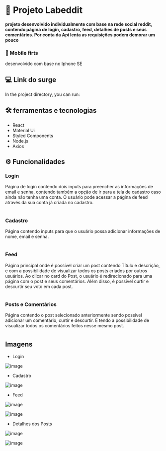 
   # 🤖 Projeto Labeddit 

<h4>projeto desenvolvido individualmente com base na rede social reddit, contendo página de login, cadastro, feed, detalhes de posts e seus comentários. Por conta da Api lenta as requisições podem demorar um pouco </h4>


### 📱 Mobile firts 

desenvolvido com base no Iphone SE


## 💻 Link do surge

In the project directory, you can run:

## 🛠 ferramentas e tecnologias

* React
* Material Ui
* Styled Components
* Node.js
* Axios

## ⚙️ Funcionalidades

### Login 

Página de login contendo dois inputs para preencher as informações de email e senha, contendo também a opção de ir para a tela de cadastro caso ainda não tenha uma conta. O usuário pode acessar a página de feed através da sua conta já criada no cadastro.
#

### Cadastro

Página contendo inputs para que o usuário possa adicionar informações de nome, email e senha.

#

### Feed

Página principal onde é possível criar um post contendo Título e descrição, e com a possibilidade de visualizar todos os posts criados por outros usuários. Ao clicar no card do Post, o usuário é redirecionado para uma página com o post e seus comentários. Além disso, é possível curtir e descurtir seu voto em cada post.
#

### Posts e Comentários

Página contendo o post selecionado anteriormente sendo possível adicionar um comentário, curtir e descurtir. E tendo a possibilidade de visualizar todos os comentários  feitos nesse mesmo post.
#


## Imagens

- Login

![image](https://user-images.githubusercontent.com/98767110/174119389-4622d2a7-c32f-4f42-961d-04a383fd8e8e.png)

- Cadastro

![image](https://user-images.githubusercontent.com/98767110/174119698-56f98d58-bc0b-415f-b251-8f6755f571e5.png)

- Feed

![image](https://user-images.githubusercontent.com/98767110/174120655-0d8f8096-3aa0-4793-9b72-a301e905aef2.png)

![image](https://user-images.githubusercontent.com/98767110/174120883-06dfa5e2-7455-4edb-8778-859c51b6ef61.png)

- Detalhes dos Posts

![image](https://user-images.githubusercontent.com/98767110/174121547-0dc66a61-503d-4133-a79d-771ec8b4fac9.png)

![image](https://user-images.githubusercontent.com/98767110/174122042-09ee9557-96d9-4299-8f75-66a42d8c7230.png)


